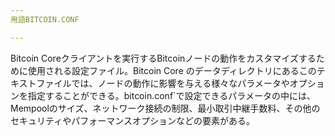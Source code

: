 ```yaml
---
用語BITCOIN.CONF

---
```

Bitcoin Coreクライアントを実行するBitcoinノードの動作をカスタマイズするために使用される設定ファイル。Bitcoin Core のデータディレクトリにあるこのテキストファイルでは、ノードの動作に影響を与える様々なパラメータやオプションを指定することができる。bitcoin.conf`で設定できるパラメータの中には、Mempoolのサイズ、ネットワーク接続の制限、最小取引中継手数料、その他のセキュリティやパフォーマンスオプションなどの要素がある。